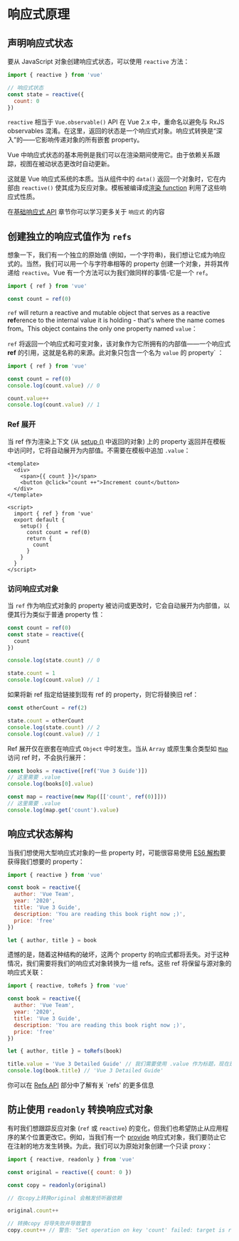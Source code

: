 # 响应式原理

## 声明响应式状态

要从 JavaScript 对象创建响应式状态，可以使用 `reactive` 方法：

```js
import { reactive } from 'vue'

// 响应式状态
const state = reactive({
  count: 0
})
```

`reactive` 相当于 `Vue.observable()` API 在 Vue 2.x 中，重命名以避免与 RxJS observables 混淆。在这里，返回的状态是一个响应式对象。响应式转换是“深入”的——它影响传递对象的所有嵌套 property。 

Vue 中响应式状态的基本用例是我们可以在渲染期间使用它。由于依赖关系跟踪，视图在被动状态更改时自动更新。

这就是 Vue 响应式系统的本质。当从组件中的 `data()` 返回一个对象时，它在内部由 `reactive()` 使其成为反应对象。模板被编译成[渲染 function](render-function.html) 利用了这些响应式性质。


 在[基础响应式 API](../api/basic-reactivity.html) 章节你可以学习更多关于 `响应式` 的内容

## 创建独立的响应式值作为 `refs`

想象一下，我们有一个独立的原始值 (例如，一个字符串)，我们想让它成为响应式的。当然，我们可以用一个与字符串相等的 property 创建一个对象，并将其传递给 `reactive`。Vue 有一个方法可以为我们做同样的事情-它是一个 `ref`。

```js
import { ref } from 'vue'

const count = ref(0)
```

`ref` will return a reactive and mutable object that serves as a reactive **ref**erence to the internal value it is holding - that's where the name comes from。This object contains the only one property named `value`：

`ref` 将返回一个响应式和可变对象，该对象作为它所拥有的内部值——一个响应式 **ref** 的引用，这就是名称的来源。此对象只包含一个名为 `value` 的 property` ：

```js
import { ref } from 'vue'

const count = ref(0)
console.log(count.value) // 0

count.value++
console.log(count.value) // 1
```

### Ref 展开

当 ref 作为渲染上下文 (从 [setup ()](composition-api-setup.html) 中返回的对象) 上的 property 返回并在模板中访问时，它将自动展开为内部值。不需要在模板中追加 `.value`：

```vue-html
<template>
  <div>
    <span>{{ count }}</span>
    <button @click="count ++">Increment count</button>
  </div>
</template>

<script>
  import { ref } from 'vue'
  export default {
    setup() {
      const count = ref(0)
      return {
        count
      }
    }
  }
</script>
```

### 访问响应式对象

当 `ref` 作为响应式对象的 property 被访问或更改时，它会自动展开为内部值，以便其行为类似于普通 property 性：

```js
const count = ref(0)
const state = reactive({
  count
})

console.log(state.count) // 0

state.count = 1
console.log(count.value) // 1
```

如果将新 ref 指定给链接到现有 ref 的 property，则它将替换旧 ref：

```js
const otherCount = ref(2)

state.count = otherCount
console.log(state.count) // 2
console.log(count.value) // 1
```

Ref 展开仅在嵌套在响应式 `Object` 中时发生。当从 `Array` 或原生集合类型如 [`Map`](https://developer.mozilla.org/en-US/docs/Web/JavaScript/Reference/Global_Objects/Map)访问 ref 时，不会执行展开：


```js
const books = reactive([ref('Vue 3 Guide')])
// 这里需要 .value
console.log(books[0].value)

const map = reactive(new Map([['count', ref(0)]]))
// 这里需要 .value
console.log(map.get('count').value)
```


## 响应式状态解构

当我们想使用大型响应式对象的一些 property 时，可能很容易使用 [ES6 解构](https://developer.mozilla.org/en-US/docs/Web/JavaScript/Reference/Operators/Destructuring_assignment)要获得我们想要的 property：

```js
import { reactive } from 'vue'

const book = reactive({
  author: 'Vue Team',
  year: '2020',
  title: 'Vue 3 Guide',
  description: 'You are reading this book right now ;)',
  price: 'free'
})

let { author, title } = book
```

遗憾的是，随着这种结构的破坏，这两个 property 的响应式都将丢失。对于这种情况，我们需要将我们的响应式对象转换为一组 refs。这些 ref 将保留与源对象的响应式关联：

```js
import { reactive, toRefs } from 'vue'

const book = reactive({
  author: 'Vue Team',
  year: '2020',
  title: 'Vue 3 Guide',
  description: 'You are reading this book right now ;)',
  price: 'free'
})

let { author, title } = toRefs(book)

title.value = 'Vue 3 Detailed Guide' // 我们需要使用 .value 作为标题，现在是ref
console.log(book.title) // 'Vue 3 Detailed Guide'
```

你可以在 [Refs API](../api/refs-api.html#ref) 部分中了解有关 `refs' 的更多信息

## 防止使用 `readonly` 转换响应式对象

有时我们想跟踪反应对象 (`ref` 或 `reactive`) 的变化，但我们也希望防止从应用程序的某个位置更改它。例如，当我们有一个 [provide](component-provide-inject.html) 响应式对象，我们要防止它在注射的地方发生转换。为此，我们可以为原始对象创建一个只读 proxy：

```js
import { reactive, readonly } from 'vue'

const original = reactive({ count: 0 })

const copy = readonly(original)

// 在copy上转换original 会触发侦听器依赖

original.count++

// 转换copy 将导失败并导致警告
copy.count++ // 警告: "Set operation on key 'count' failed: target is readonly."
```
